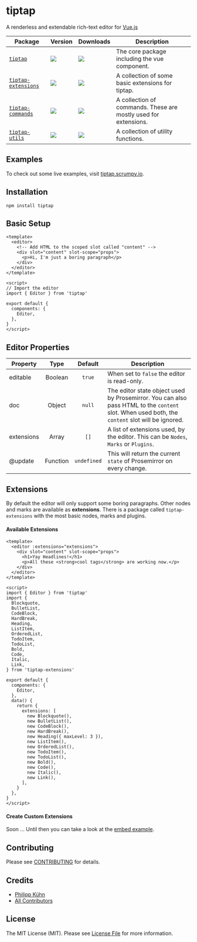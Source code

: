 # tiptap
A renderless and extendable rich-text editor for [Vue.js](https://github.com/vuejs/vue)

| **Package** | **Version** | **Downloads** | **Description** |
| - | - | - | - |
| [`tiptap`](https://github.com/heyscrumpy/tiptap/tree/master/packages/tiptap) | [![](https://img.shields.io/npm/v/tiptap.svg?maxAge=2592000&label=version&colorB=000000)](https://www.npmjs.com/package/tiptap) | [![](https://img.shields.io/npm/dm/tiptap.svg?colorB=000000)](https://npmcharts.com/compare/tiptap?minimal=true) | The core package including the vue component. |
| [`tiptap-extensions`](https://github.com/heyscrumpy/tiptap/tree/master/packages/tiptap-extensions) | [![](https://img.shields.io/npm/v/tiptap-extensions.svg?maxAge=2592000&label=version&colorB=000000)](https://www.npmjs.com/package/tiptap-extensions) | [![](https://img.shields.io/npm/dm/tiptap-extensions.svg?colorB=000000)](https://npmcharts.com/compare/tiptap-extensions?minimal=true) | A collection of some basic extensions for tiptap. |
| [`tiptap-commands`](https://github.com/heyscrumpy/tiptap/tree/master/packages/tiptap-commands) | [![](https://img.shields.io/npm/v/tiptap-commands.svg?maxAge=2592000&label=version&colorB=000000)](https://www.npmjs.com/package/tiptap-commands) | [![](https://img.shields.io/npm/dm/tiptap-commands.svg?colorB=000000)](https://npmcharts.com/compare/tiptap-commands?minimal=true) | A collection of commands. These are mostly used for extensions. |
| [`tiptap-utils`](https://github.com/heyscrumpy/tiptap/tree/master/packages/tiptap-utils) | [![](https://img.shields.io/npm/v/tiptap-utils.svg?maxAge=2592000&label=version&colorB=000000)](https://www.npmjs.com/package/tiptap-utils) | [![](https://img.shields.io/npm/dm/tiptap-utils.svg?colorB=000000)](https://npmcharts.com/compare/tiptap-utils?minimal=true) | A collection of utility functions. |

## Examples
To check out some live examples, visit [tiptap.scrumpy.io](https://tiptap.scrumpy.io/).

## Installation
```
npm install tiptap
```

## Basic Setup
```vue
<template>
  <editor>
    <!-- Add HTML to the scoped slot called "content" -->
    <div slot="content" slot-scope="props">
      <p>Hi, I'm just a boring paragraph</p>
    </div>
  </editor>
</template>

<script>
// Import the editor
import { Editor } from 'tiptap'

export default {
  components: {
    Editor,
  },
}
</script>
```

## Editor Properties

| Property | Type | Default | Description |
| - | :-: | :-: | - | 
| editable | Boolean | `true` | When set to `false` the editor is read-only. |
| doc | Object | `null` | The editor state object used by Prosemirror. You can also pass HTML to the `content` slot. When used both, the `content` slot will be ignored. |
| extensions | Array | `[]` | A list of extensions used, by the editor. This can be `Nodes`, `Marks` or `Plugins`. |
| @update | Function | `undefined` | This will return the current `state` of Prosemirror on every change. |

## Extensions

By default the editor will only support some boring paragraphs. Other nodes and marks are available as **extensions**. There is a package called `tiptap-extensions` with the most basic nodes, marks and plugins.

#### Available Extensions 

```vue
<template>
  <editor :extensions="extensions">
    <div slot="content" slot-scope="props">
      <h1>Yay Headlines!</h1>
      <p>All these <strong>cool tags</strong> are working now.</p>
    </div>
  </editor>
</template>

<script>
import { Editor } from 'tiptap'
import {
  Blockquote,
  BulletList,
  CodeBlock,
  HardBreak,
  Heading,
  ListItem,
  OrderedList,
  TodoItem,
  TodoList,
  Bold,
  Code,
  Italic,
  Link,
} from 'tiptap-extensions'

export default {
  components: {
    Editor,
  },
  data() {
    return {
      extensions: [
        new Blockquote(),
        new BulletList(),
        new CodeBlock(),
        new HardBreak(),
        new Heading({ maxLevel: 3 }),
        new ListItem(),
        new OrderedList(),
        new TodoItem(),
        new TodoList(),
        new Bold(),
        new Code(),
        new Italic(),
        new Link(),
      ],
    }
  },
}
</script>
```

#### Create Custom Extensions 

Soon …
Until then you can take a look at the [embed example](https://github.com/heyscrumpy/tiptap/tree/master/examples/Components/Routes/Embeds).

## Contributing

Please see [CONTRIBUTING](CONTRIBUTING.md) for details.

## Credits

- [Philipp Kühn](https://github.com/philippkuehn)
- [All Contributors](../../contributors)

## License

The MIT License (MIT). Please see [License File](LICENSE.md) for more information.
